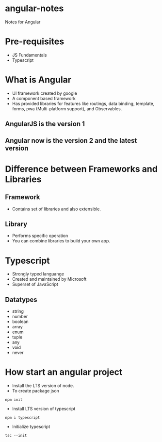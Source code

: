 # angular-notes
Notes for Angular

# Pre-requisites
- JS Fundamentals
- Typescript

# What is Angular
- UI framework created by google
- A component based framework
- Has provided libraries for features like routings, data binding, template, forms, pwa (Multi-platform support), and Observables.

## AngularJS is the version 1
## Angular now is the version 2 and the latest version 

# Difference between Frameworks and Libraries
## Framework
- Contains set of libraries and also extensible.
  
## Library
- Performs specific operation
- You can combine libraries to build your own app.

# Typescript
- Strongly typed languange
- Created and maintained by Microsoft
- Superset of JavaScript

## Datatypes
- string
- number
- boolean
- array
- enum
- tuple
- any
- void
- never

# How start an angular project
- Install the LTS version of node.
- To create package json
```
npm init
```
- Install LTS version of typescript
```
npm i typescript
```
- Initialize typescript
```
tsc --init
```
